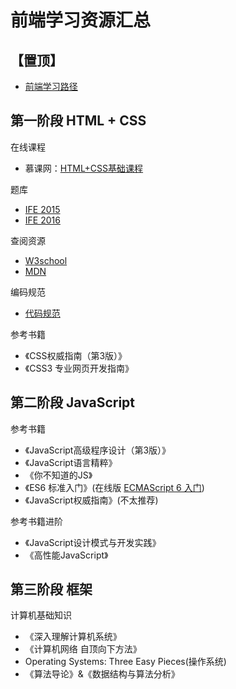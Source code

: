 # 前端学习资源汇总

## 【置顶】

- [前端学习路径](https://zhuanlan.zhihu.com/p/21935921)

## 第一阶段 HTML + CSS

在线课程

- 慕课网：[HTML+CSS基础课程](http://www.imooc.com/learn/9)

题库

- [IFE 2015](https://github.com/baidu-ife/ife/tree/master/2015_spring/task)
- [IFE 2016](http://ife.baidu.com/2016/task/all)

查阅资源

- [W3school](http://www.w3school.com.cn/)
- [MDN](https://developer.mozilla.org/zh-CN/)

编码规范

- [代码规范](https://github.com/ecomfe/spec)

参考书籍

- 《CSS权威指南（第3版）》
- 《CSS3 专业网页开发指南》

## 第二阶段 JavaScript

参考书籍

- 《JavaScript高级程序设计（第3版）》
- 《JavaScript语言精粹》
- 《你不知道的JS》
- 《ES6 标准入门》(在线版 [ECMAScript 6 入门](http://es6.ruanyifeng.com/))
- 《JavaScript权威指南》(不太推荐)

参考书籍进阶

- 《JavaScript设计模式与开发实践》
- 《高性能JavaScript》

## 第三阶段 框架

计算机基础知识

- 《深入理解计算机系统》
- 《计算机网络 自顶向下方法》
- Operating Systems: Three Easy Pieces(操作系统)
- 《算法导论》&《数据结构与算法分析》
